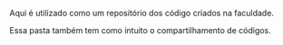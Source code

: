 Aqui é utilizado como um repositório dos código criados na faculdade. 

Essa pasta também tem como  intuito o compartilhamento de códigos.
